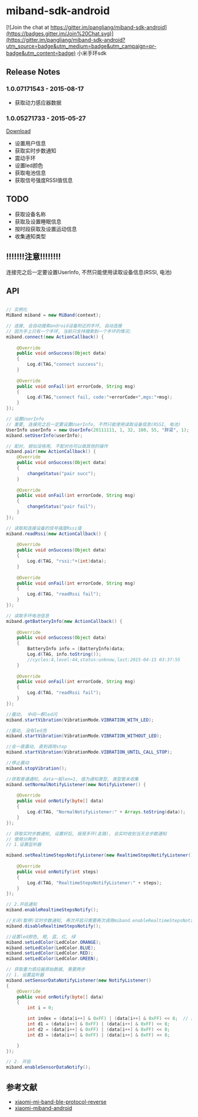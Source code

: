 # miband-sdk-android

[![Join the chat at https://gitter.im/pangliang/miband-sdk-android](https://badges.gitter.im/Join%20Chat.svg)](https://gitter.im/pangliang/miband-sdk-android?utm_source=badge&utm_medium=badge&utm_campaign=pr-badge&utm_content=badge)
小米手环sdk

## Release Notes

### 1.0.07171543 - 2015-08-17

- 获取动力感应器数据

### 1.0.05271733 - 2015-05-27
[Download](https://github.com/pangliang/miband-sdk-android/releases/tag/1.0.05271733)

- 设置用户信息
- 获取实时步数通知
- 震动手环
- 设置led颜色
- 获取电池信息
- 获取信号强度RSSI值信息

## TODO

- 获取设备名称
- 获取及设置睡眠信息
- 按时段获取及设置运动信息
- 收集通知类型


## !!!!!!!注意!!!!!!!!
连接完之后一定要设置UserInfo, 不然只能使用读取设备信息(RSSI, 电池)

## API

```java

// 实例化
MiBand miband = new MiBand(context);

// 连接, 会自动搜索android设备附近的手环, 自动连接
// 因为手上只有一个手环, 当前只支持搜索到一个手环的情况;
miband.connect(new ActionCallback() {
						
	@Override
	public void onSuccess(Object data)
	{
		Log.d(TAG,"connect success");
	}
	
	@Override
	public void onFail(int errorCode, String msg)
	{
		Log.d(TAG,"connect fail, code:"+errorCode+",mgs:"+msg);
	}
});

// 设置UserInfo
// 重要, 连接完之后一定要设置UserInfo, 不然只能使用读取设备信息(RSSI, 电池)
UserInfo userInfo = new UserInfo(20111111, 1, 32, 180, 55, "胖梁", 1);
miband.setUserInfo(userInfo);

// 配对, 貌似没啥用, 不配对也可以做其他的操作
miband.pair(new ActionCallback() {
	@Override
	public void onSuccess(Object data)
	{
		changeStatus("pair succ");
	}
	
	@Override
	public void onFail(int errorCode, String msg)
	{
		changeStatus("pair fail");
	}
});

// 读取和连接设备的信号强度Rssi值
miband.readRssi(new ActionCallback() {
		
	@Override
	public void onSuccess(Object data)
	{
		Log.d(TAG, "rssi:"+(int)data);
	}
	
	@Override
	public void onFail(int errorCode, String msg)
	{
		Log.d(TAG, "readRssi fail");
	}
});

// 读取手环电池信息
miband.getBatteryInfo(new ActionCallback() {
		
	@Override
	public void onSuccess(Object data)
	{
		BatteryInfo info = (BatteryInfo)data;
		Log.d(TAG, info.toString());
		//cycles:4,level:44,status:unknow,last:2015-04-15 03:37:55
	}
	
	@Override
	public void onFail(int errorCode, String msg)
	{
		Log.d(TAG, "readRssi fail");
	}
});

//震动， 中间一颗led闪
miband.startVibration(VibrationMode.VIBRATION_WITH_LED);

//震动, 没有led亮
miband.startVibration(VibrationMode.VIBRATION_WITHOUT_LED);

//会一直震动, 直到调用stop
miband.startVibration(VibrationMode.VIBRATION_UNTIL_CALL_STOP);

//停止震动
miband.stopVibration();

//获取普通通知, data一般len=1, 值为通知类型, 类型暂未收集
miband.setNormalNotifyListener(new NotifyListener() {
		
	@Override
	public void onNotify(byte[] data)
	{
		Log.d(TAG, "NormalNotifyListener:" + Arrays.toString(data));
	}
});

// 获取实时步数通知, 设置好后, 摇晃手环(走路), 会实时收到当天总步数通知
// 使用分两步:
// 1.设置监听器

miband.setRealtimeStepsNotifyListener(new RealtimeStepsNotifyListener() {
		
	@Override
	public void onNotify(int steps)
	{
		Log.d(TAG, "RealtimeStepsNotifyListener:" + steps);
	}
});

// 2.开启通知
miband.enableRealtimeStepsNotify();

//关闭(暂停)实时步数通知, 再次开启只需要再次调用miband.enableRealtimeStepsNotify()即可
miband.disableRealtimeStepsNotify();

//设置led颜色, 橙, 蓝, 红, 绿
miband.setLedColor(LedColor.ORANGE);
miband.setLedColor(LedColor.BLUE);
miband.setLedColor(LedColor.RED);
miband.setLedColor(LedColor.GREEN);

// 获取重力感应器原始数据, 需要两步
// 1. 设置监听器
miband.setSensorDataNotifyListener(new NotifyListener()
{
	@Override
	public void onNotify(byte[] data)
	{
		int i = 0;

		int index = (data[i++] & 0xFF) | (data[i++] & 0xFF) << 8;  // 序号
		int d1 = (data[i++] & 0xFF) | (data[i++] & 0xFF) << 8;    
		int d2 = (data[i++] & 0xFF) | (data[i++] & 0xFF) << 8;
		int d3 = (data[i++] & 0xFF) | (data[i++] & 0xFF) << 8;

	}
});

// 2. 开启
miband.enableSensorDataNotify();

```


## 参考文献

- [xiaomi-mi-band-ble-protocol-reverse](http://allmydroids.blogspot.de/2014/12/xiaomi-mi-band-ble-protocol-reverse.html)
- [xiaomi-miband-android](https://github.com/UgoRaffaele/xiaomi-miband-android)